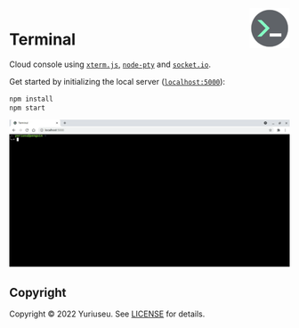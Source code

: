 <img alt="logo" align="right" width="72px" height="72px" src="./src/favicon.svg">

# Terminal

Cloud console using [`xterm.js`][1], [`node-pty`][2] and [`socket.io`][3].

Get started by initializing the local server ([`localhost:5000`][0]):

```console
npm install
npm start
```

![demo](./preview.gif)

## Copyright

Copyright &copy; 2022 Yuriuseu. See [LICENSE](./LICENSE) for details.

[0]: http://localhost:5000
[1]: https://github.com/xtermjs/xterm.js
[2]: https://github.com/microsoft/node-pty
[3]: https://github.com/socketio/socket.io
